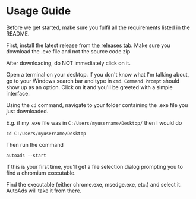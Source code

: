 # Usage Guide

Before we get started, make sure you fulfil all the requirements listed in the README. 

First, install the latest release from [the releases tab](https://github.com/Orbis-Software-Services/AutoAds/releases).
Make sure you download the .exe file and not the source code zip

After downloading, do NOT immediately click on it. 

Open a terminal on your desktop. If you don't know what I'm talking about, go to your Windows search bar 
and type in `cmd`. `Command Prompt` should show up as an option. Click on it and you'll be greeted with a simple 
interface. 

Using the `cd` command, navigate to your folder containing the .exe file you just downloaded.

E.g. if my .exe file was in `C:/Users/myusername/Desktop/` then I would do
```
cd C:/Users/myusername/Desktop
```
Then run the command
```
autoads --start
```

If this is your first time, you'll get a file selection dialog prompting you to find a chromium executable.

Find the executable (either chrome.exe, msedge.exe, etc.) and select it. AutoAds will take it from there. 